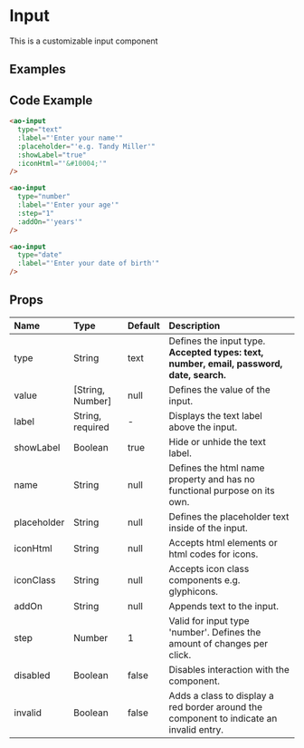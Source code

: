 # Input

This is a customizable input component

## Examples

<Doc-Input/>

## Code Example
```html
<ao-input
  type="text"
  :label="'Enter your name'"
  :placeholder="'e.g. Tandy Miller'"
  :showLabel="true"
  :iconHtml="'&#10004;'"
/>
```

```html
<ao-input
  type="number"
  :label="'Enter your age'"
  :step="1"
  :addOn="'years'"
/>
```

```html
<ao-input
  type="date"
  :label="'Enter your date of birth'"
/>
```

## Props

| Name         | Type     | Default | Description                                                           |
|:-------------|:---------|:---------|:----------------------------------------------------------------------|
| type | String | text | Defines the input type. <br /><strong>Accepted types: text, number, email, password, date, search.</strong> |
| value | [String, Number] | null | Defines the value of the input. |
| label | String, required | - | Displays the text label above the input. |
| showLabel | Boolean | true | Hide or unhide the text label. |
| name | String | null | Defines the html name property and has no functional purpose on its own. |
| placeholder | String | null | Defines the placeholder text inside of the input. |
| iconHtml | String | null | Accepts html elements or html codes for icons. |
| iconClass | String | null | Accepts icon class components e.g. glyphicons. |
| addOn | String | null | Appends text to the input. |
| step | Number | 1 | Valid for input type 'number'. Defines the amount of changes per click. |
| disabled | Boolean | false | Disables interaction with the component. |
| invalid | Boolean | false | Adds a class to display a red border around the component to indicate an invalid entry. |
